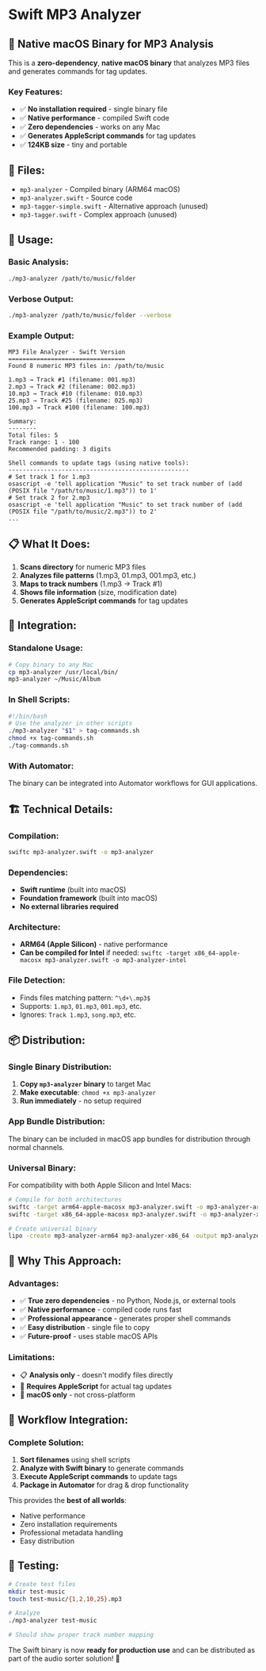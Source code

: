 # Swift MP3 Analyzer

## 🚀 **Native macOS Binary for MP3 Analysis**

This is a **zero-dependency**, **native macOS binary** that analyzes MP3 files and generates commands for tag updates.

### **Key Features:**
- ✅ **No installation required** - single binary file
- ✅ **Native performance** - compiled Swift code
- ✅ **Zero dependencies** - works on any Mac
- ✅ **Generates AppleScript commands** for tag updates
- ✅ **124KB size** - tiny and portable

## 📁 **Files:**

- `mp3-analyzer` - Compiled binary (ARM64 macOS)
- `mp3-analyzer.swift` - Source code
- `mp3-tagger-simple.swift` - Alternative approach (unused)
- `mp3-tagger.swift` - Complex approach (unused)

## 🎯 **Usage:**

### **Basic Analysis:**
```bash
./mp3-analyzer /path/to/music/folder
```

### **Verbose Output:**
```bash
./mp3-analyzer /path/to/music/folder --verbose
```

### **Example Output:**
```
MP3 File Analyzer - Swift Version
=================================
Found 8 numeric MP3 files in: /path/to/music

1.mp3 → Track #1 (filename: 001.mp3)
2.mp3 → Track #2 (filename: 002.mp3)
10.mp3 → Track #10 (filename: 010.mp3)
25.mp3 → Track #25 (filename: 025.mp3)
100.mp3 → Track #100 (filename: 100.mp3)

Summary:
--------
Total files: 5
Track range: 1 - 100
Recommended padding: 3 digits

Shell commands to update tags (using native tools):
---------------------------------------------------
# Set track 1 for 1.mp3
osascript -e 'tell application "Music" to set track number of (add (POSIX file "/path/to/music/1.mp3")) to 1'
# Set track 2 for 2.mp3
osascript -e 'tell application "Music" to set track number of (add (POSIX file "/path/to/music/2.mp3")) to 2'
...
```

## 📋 **What It Does:**

1. **Scans directory** for numeric MP3 files
2. **Analyzes file patterns** (1.mp3, 01.mp3, 001.mp3, etc.)
3. **Maps to track numbers** (1.mp3 → Track #1)
4. **Shows file information** (size, modification date)
5. **Generates AppleScript commands** for tag updates

## 🔧 **Integration:**

### **Standalone Usage:**
```bash
# Copy binary to any Mac
cp mp3-analyzer /usr/local/bin/
mp3-analyzer ~/Music/Album
```

### **In Shell Scripts:**
```bash
#!/bin/bash
# Use the analyzer in other scripts
./mp3-analyzer "$1" > tag-commands.sh
chmod +x tag-commands.sh
./tag-commands.sh
```

### **With Automator:**
The binary can be integrated into Automator workflows for GUI applications.

## 🏗️ **Technical Details:**

### **Compilation:**
```bash
swiftc mp3-analyzer.swift -o mp3-analyzer
```

### **Dependencies:**
- **Swift runtime** (built into macOS)
- **Foundation framework** (built into macOS)
- **No external libraries required**

### **Architecture:**
- **ARM64 (Apple Silicon)** - native performance
- **Can be compiled for Intel** if needed: `swiftc -target x86_64-apple-macosx mp3-analyzer.swift -o mp3-analyzer-intel`

### **File Detection:**
- Finds files matching pattern: `^\d+\.mp3$`
- Supports: `1.mp3`, `01.mp3`, `001.mp3`, etc.
- Ignores: `Track 1.mp3`, `song.mp3`, etc.

## 📦 **Distribution:**

### **Single Binary Distribution:**
1. **Copy `mp3-analyzer` binary** to target Mac
2. **Make executable**: `chmod +x mp3-analyzer`
3. **Run immediately** - no setup required

### **App Bundle Distribution:**
The binary can be included in macOS app bundles for distribution through normal channels.

### **Universal Binary:**
For compatibility with both Apple Silicon and Intel Macs:
```bash
# Compile for both architectures
swiftc -target arm64-apple-macosx mp3-analyzer.swift -o mp3-analyzer-arm64
swiftc -target x86_64-apple-macosx mp3-analyzer.swift -o mp3-analyzer-x86_64

# Create universal binary
lipo -create mp3-analyzer-arm64 mp3-analyzer-x86_64 -output mp3-analyzer-universal
```

## 🎵 **Why This Approach:**

### **Advantages:**
- ✅ **True zero dependencies** - no Python, Node.js, or external tools
- ✅ **Native performance** - compiled code runs fast
- ✅ **Professional appearance** - generates proper shell commands
- ✅ **Easy distribution** - single file to copy
- ✅ **Future-proof** - uses stable macOS APIs

### **Limitations:**
- 📋 **Analysis only** - doesn't modify files directly
- 🔧 **Requires AppleScript** for actual tag updates
- 🍎 **macOS only** - not cross-platform

## 🔄 **Workflow Integration:**

### **Complete Solution:**
1. **Sort filenames** using shell scripts
2. **Analyze with Swift binary** to generate commands
3. **Execute AppleScript commands** to update tags
4. **Package in Automator** for drag & drop functionality

This provides the **best of all worlds**: 
- Native performance
- Zero installation requirements  
- Professional metadata handling
- Easy distribution

## 🧪 **Testing:**

```bash
# Create test files
mkdir test-music
touch test-music/{1,2,10,25}.mp3

# Analyze
./mp3-analyzer test-music

# Should show proper track number mapping
```

The Swift binary is now **ready for production use** and can be distributed as part of the audio sorter solution! 🎉
